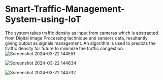 # Smart-Traffic-Management-System-using-IoT
The system takes traffic density as input from cameras which is abstracted from Digital Image Processing technique and sensors data, resultantly giving output as signals management. An algorithm is used to predicts the traffic density for future to minimize the traffic congestion.
![Screenshot 2024-03-22 144551](https://github.com/Bharathkammala/-Smart-Traffic-Management-System-using-IoT/assets/140329244/90a9f0f3-0dae-4980-b324-320f3dc1c8f2)

![Screenshot 2024-03-22 144634](https://github.com/Bharathkammala/-Smart-Traffic-Management-System-using-IoT/assets/140329244/ab438cb0-5e15-4639-913e-513d70759cfd)

![Screenshot 2024-03-22 144702](https://github.com/Bharathkammala/-Smart-Traffic-Management-System-using-IoT/assets/140329244/28c825dc-8c3e-4459-bf00-c4c286672730)
